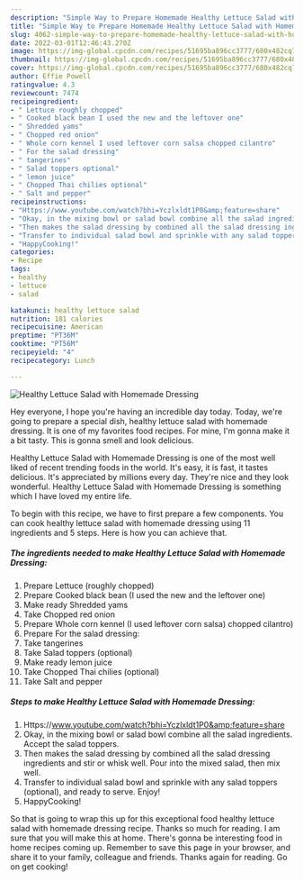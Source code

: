 ```yaml
---
description: "Simple Way to Prepare Homemade Healthy Lettuce Salad with Homemade Dressing"
title: "Simple Way to Prepare Homemade Healthy Lettuce Salad with Homemade Dressing"
slug: 4062-simple-way-to-prepare-homemade-healthy-lettuce-salad-with-homemade-dressing
date: 2022-03-01T12:46:43.270Z
image: https://img-global.cpcdn.com/recipes/51695ba896cc3777/680x482cq70/healthy-lettuce-salad-with-homemade-dressing-recipe-main-photo.jpg
thumbnail: https://img-global.cpcdn.com/recipes/51695ba896cc3777/680x482cq70/healthy-lettuce-salad-with-homemade-dressing-recipe-main-photo.jpg
cover: https://img-global.cpcdn.com/recipes/51695ba896cc3777/680x482cq70/healthy-lettuce-salad-with-homemade-dressing-recipe-main-photo.jpg
author: Effie Powell
ratingvalue: 4.3
reviewcount: 7474
recipeingredient:
- " Lettuce roughly chopped"
- " Cooked black bean I used the new and the leftover one"
- " Shredded yams"
- " Chopped red onion"
- " Whole corn kennel I used leftover corn salsa chopped cilantro"
- " For the salad dressing"
- " tangerines"
- " Salad toppers optional"
- " lemon juice"
- " Chopped Thai chilies optional"
- " Salt and pepper"
recipeinstructions:
- "Https://www.youtube.com/watch?bhi=Yczlxldt1P0&amp;feature=share"
- "Okay, in the mixing bowl or salad bowl combine all the salad ingredients. Accept the salad toppers."
- "Then makes the salad dressing by combined all the salad dressing ingredients and stir or whisk well. Pour into the mixed salad, then mix well."
- "Transfer to individual salad bowl and sprinkle with any salad toppers (optional), and ready to serve. Enjoy!"
- "HappyCooking!"
categories:
- Recipe
tags:
- healthy
- lettuce
- salad

katakunci: healthy lettuce salad 
nutrition: 181 calories
recipecuisine: American
preptime: "PT36M"
cooktime: "PT56M"
recipeyield: "4"
recipecategory: Lunch

---
```



![Healthy Lettuce Salad with Homemade Dressing](https://img-global.cpcdn.com/recipes/51695ba896cc3777/680x482cq70/healthy-lettuce-salad-with-homemade-dressing-recipe-main-photo.jpg)

Hey everyone, I hope you're having an incredible day today. Today, we're going to prepare a special dish, healthy lettuce salad with homemade dressing. It is one of my favorites food recipes. For mine, I'm gonna make it a bit tasty. This is gonna smell and look delicious.



Healthy Lettuce Salad with Homemade Dressing is one of the most well liked of recent trending foods in the world. It's easy, it is fast, it tastes delicious. It's appreciated by millions every day. They're nice and they look wonderful. Healthy Lettuce Salad with Homemade Dressing is something which I have loved my entire life.


To begin with this recipe, we have to first prepare a few components. You can cook healthy lettuce salad with homemade dressing using 11 ingredients and 5 steps. Here is how you can achieve that.

<!--inarticleads1-->

##### The ingredients needed to make Healthy Lettuce Salad with Homemade Dressing:

1. Prepare  Lettuce (roughly chopped)
1. Prepare  Cooked black bean (I used the new and the leftover one)
1. Make ready  Shredded yams
1. Take  Chopped red onion
1. Prepare  Whole corn kennel (I used leftover corn salsa) chopped cilantro)
1. Prepare  For the salad dressing:
1. Take  tangerines
1. Take  Salad toppers (optional)
1. Make ready  lemon juice
1. Take  Chopped Thai chilies (optional)
1. Take  Salt and pepper




<!--inarticleads2-->

##### Steps to make Healthy Lettuce Salad with Homemade Dressing:

1. Https://www.youtube.com/watch?bhi=Yczlxldt1P0&amp;feature=share
1. Okay, in the mixing bowl or salad bowl combine all the salad ingredients. Accept the salad toppers.
1. Then makes the salad dressing by combined all the salad dressing ingredients and stir or whisk well. Pour into the mixed salad, then mix well.
1. Transfer to individual salad bowl and sprinkle with any salad toppers (optional), and ready to serve. Enjoy!
1. HappyCooking!




So that is going to wrap this up for this exceptional food healthy lettuce salad with homemade dressing recipe. Thanks so much for reading. I am sure that you will make this at home. There's gonna be interesting food in home recipes coming up. Remember to save this page in your browser, and share it to your family, colleague and friends. Thanks again for reading. Go on get cooking!
